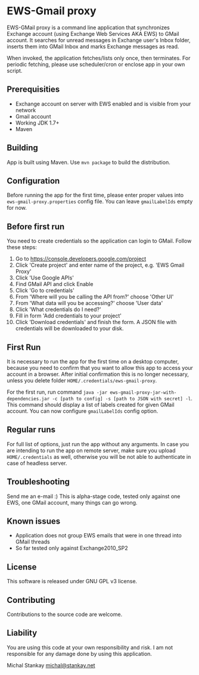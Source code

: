 EWS-Gmail proxy
===============
EWS-GMail proxy is a command line application that synchronizes Exchange account
(using Exchange Web Services AKA EWS) to GMail account. It searches for unread
messages in Exchange user's Inbox folder, inserts them into GMail Inbox and
marks Exchange messages as read.

When invoked, the application fetches/lists only once, then terminates. For
periodic fetching, please use scheduler/cron
or enclose app in your own script.

Prerequisities
--------------
* Exchange account on server with EWS enabled and is visible from your network
* Gmail account
* Working JDK 1.7+
* Maven

Building
---------
App is built using Maven. Use `mvn package` to build the distribution.

Configuration
-------------
Before running the app for the first time, please enter proper values into
`ews-gmail-proxy.properties` config file. You can leave `gmailLabelIds` empty
for now.

Before first run
----------------
You need to create credentials so the application can login to GMail. Follow
these steps:

1. Go to https://console.developers.google.com/project
2. Click 'Create project' and enter name of the project, e.g. 'EWS Gmail Proxy'
3. Click 'Use Google APIs'
4. Find GMail API and click Enable
5. Click 'Go to credentials'
6. From 'Where will you be calling the API from?' choose 'Other UI'
7. From 'What data will you be accessing?' choose 'User data'
8. Click 'What credentials do I need?'
9. Fill in form 'Add credentials to your project'
10. Click 'Download credentials' and finish the form. A JSON file with credentials
will be downloaded to your disk.

First Run
---------
It is necessary to run the app for the first time on a desktop computer, because
you need to confirm that you want to allow this app to access your account in a
browser. After initial confirmation this is no longer necessary, unless you
delete folder `HOME/.credentials/ews-gmail-proxy`.

For the first run, run command `java -jar ews-gmail-proxy-jar-with-dependencies.jar -c [path to config] -s
[path to JSON with secret] -l`. This command should display a list of labels
created for given GMail account. You can now configure `gmailLabelIds` config
option.

Regular runs
---------------
For full list of options, just run the app without any arguments. In case you
are intending to run the app on remote server, make sure you upload
`HOME/.credentials` as well, otherwise you will be not able to authenticate in
case of headless server.

Troubleshooting
---------------
Send me an e-mail :) This is alpha-stage code, tested only against one EWS,
one GMail account, many things can go wrong.

Known issues
------------
* Application does not group EWS emails that were in one thread into GMail
threads
* So far tested only against Exchange2010_SP2

License
-------
This software is released under GNU GPL v3 license.

Contributing
------------
Contributions to the source code are welcome.

Liability
---------
You are using this code at your own responsibility and risk. I am not
responsible for any damage done by using this application.

Michal Stankay <michal@stankay.net>
